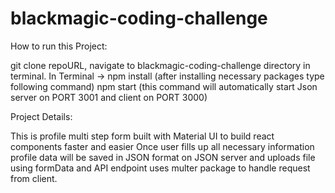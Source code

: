 # blackmagic-coding-challenge

How to run this Project:

git clone repoURL,
navigate to blackmagic-coding-challenge directory in terminal.
In Terminal -> npm install (after installing necessary packages type following command)
npm start (this command will automatically start Json server on PORT 3001 and client on PORT 3000)

Project Details:

This is profile multi step form built with Material UI to build react components faster and easier
Once user fills up all necessary information profile data will be saved in JSON format on JSON server
and uploads file using formData and API endpoint uses multer package to handle request from client.

